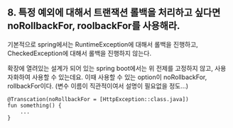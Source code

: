 ## 8. 특정 예외에 대해서 트랜잭션 롤백을 처리하고 싶다면 noRollbackFor, roolbackFor를 사용해라.

기본적으로 spring에서는 RuntimeException에 대해서 롤백을 진행하고, CheckedException에 대해서 롤백을 진행하지 않는다.

확장에 열려있는 설계가 되어 있는 spring boot에서는 위 전제를 고정하지 않고, 사용자화하여 사용할 수 있는데요. 이때 사용할 수 있는 option이 noRollbackFor, rollbackFor이다.
(변수 이름이 직관적이여서 설명이 필요없을 정도…)

	@Transcation(noRollbackFor = [HttpException::class.java])
	fun something() {
		...
	}
